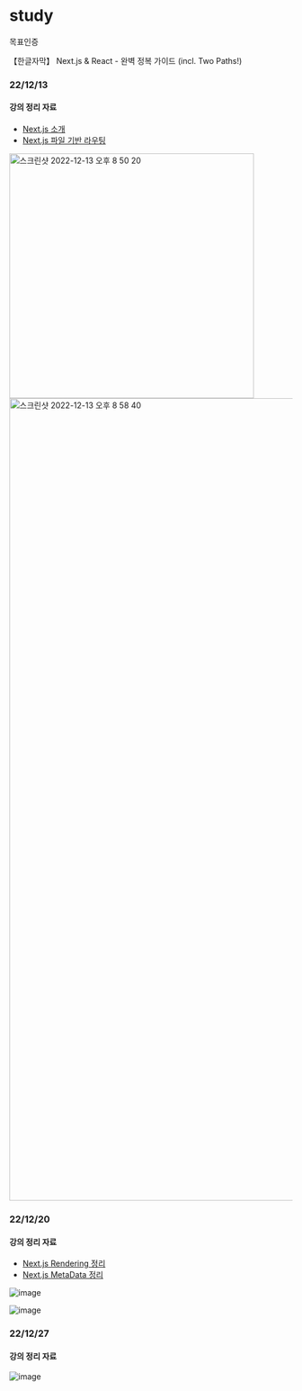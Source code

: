 # study

목표인증

 【한글자막】 Next.js & React - 완벽 정복 가이드 (incl. Two Paths!)
 
 
 ### 22/12/13
 #### 강의 정리 자료 
 - [Next.js 소개](http://localhost:8000/react/2022-12.10---next-study-01/)
 - [Next.js 파일 기반 라우팅](http://localhost:8000/react/2022-12.13---next-study-02/)
 <img width="435" alt="스크린샷 2022-12-13 오후 8 50 20" src="https://user-images.githubusercontent.com/43377349/207310988-5257a262-183a-4759-a818-87b20a7ea0c7.png">
 <img width="1426" alt="스크린샷 2022-12-13 오후 8 58 40" src="https://user-images.githubusercontent.com/43377349/207312145-98d96e84-0951-4b83-86c9-977119f4f759.png">


 ### 22/12/20
 #### 강의 정리 자료 
 
 - [Next.js Rendering 정리](https://bnt10.github.io/react/2022-12.17---next-study-03/)
 - [Next.js MetaData 정리](https://bnt10.github.io/react/2022-12.18---next-study-04/)

![image](https://user-images.githubusercontent.com/43377349/208657699-4d1e6464-f08f-4faa-a4df-5b2df003433b.png)


![image](https://user-images.githubusercontent.com/43377349/208642954-a4e66195-7007-4691-b2ab-4b015bb5a4a0.png)

### 22/12/27
#### 강의 정리 자료

![image](https://user-images.githubusercontent.com/43377349/209547903-fc2a8674-1dc1-4203-917b-91ae3d96491f.png)
